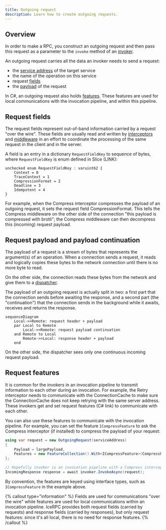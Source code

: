 ```yaml
---
title: Outgoing request
description: Learn how to create outgoing requests.
---
```




## Overview

In order to make a RPC, you construct an outgoing request and then pass this request as a parameter to the `invoke`
method of an [invoker](invocation-pipeline#the-invoker-abstraction).

An outgoing request carries all the data an invoker needs to send a request:

- the [service address](service-address) of the target service
- the name of the operation on this service
- request [fields](#request-fields)
- the [payload](invocation-pipleine#payload-and-payload-continuation) of the request

In C#, an outgoing request also holds [features](#request-features). These features are used for local communications
with the invocation pipeline, and within this pipeline.

## Request fields

The request fields represent out-of-band information carried by a request "over the wire". These fields are usually read
and written by [interceptors](interceptor) and [middleware](../dispatch/middleware) in an effort to coordinate the
processing of the same request in the client and in the server.

A field is an entry in a dictionary `RequestFieldKey` to sequence of bytes, where `RequestFieldKey` is enum defined in
Slice (LINK):

```slice
unchecked enum RequestFieldKey : varuint62 {
    Context = 0
    TraceContext = 1
    CompressionFormat = 2
    Deadline = 3
    Idempotent = 4
}
```

For example, when the Compress interceptor compresses the payload of an outgoing request, it sets the request field
CompressionFormat. This tells the Compress middleware on the other side of the connection "this payload is compressed
with brotli"; the Compress middleware can then decompress this (incoming) request payload.

## Request payload and payload continuation

The payload of a request is a stream of bytes that represents the argument(s) of an operation. When a connection sends a
request, it reads and logically copies these bytes to the network connection until there is no more byte to read.

On the other side, the connection reads these bytes from the network and give them to a
[dispatcher](../dispatch/dispatch-pipeline#the-dispatcher-abstraction).

The payload of an outgoing request is actually split in two: a first part that the connection sends before awaiting the
response, and a second part (the "continuation") that the connection sends in the background while it awaits, receives
and returns the response.

```mermaid
sequenceDiagram
    Local->>Remote: request header + payload
    par Local to Remote
        Local->>Remote: request payload continuation
    and Remote to Local
        Remote->>Local: response header + payload
    end
```

On the other side, the dispatcher sees only one continuous incoming request payload.

## Request features

It is common for the invokers in an invocation pipeline to transmit information to each other during an invocation. For
example, the Retry interceptor needs to communicate with the ConnectionCache to make sure the ConnectionCache does not
keep retrying with the same server address. These invokers get and set request features (C# link) to communicate with
each other.

You can also use these features to communicate with the invocation pipeline. For example, you can set the feature
`ICompressFeature` to ask the Compress interceptor (if installed) to compress the payload of your request:

```csharp
using var request = new OutgoingRequest(serviceAddress)
{
    Payload = largePayload,
    Features = new FeatureCollection().With<ICompressFeature>(CompressFeature.Compress)
};

// Hopefully invoker is an invocation pipeline with a Compress interceptor.
IncomingResponse response = await invoker.InvokeAsync(request);
```

By convention, the features are keyed using interface types, such as `ICompressFeature` in the example above.

{% callout type="information" %}
Fields are used for communications "over the wire" while features are used for local communications within an invocation
pipeline. IceRPC provides both request fields (carried by requests) and response fields (carried by responses), but
only request features: since it's all local, there is no need for response features.
{% /callout %}
